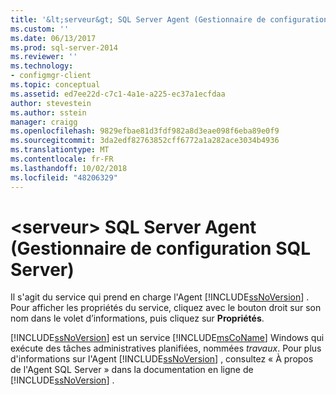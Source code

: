 ```yaml
---
title: '&lt;serveur&gt; SQL Server Agent (Gestionnaire de configuration SQL Server) | Microsoft Docs'
ms.custom: ''
ms.date: 06/13/2017
ms.prod: sql-server-2014
ms.reviewer: ''
ms.technology:
- configmgr-client
ms.topic: conceptual
ms.assetid: ed7ee22d-c7c1-4a1e-a225-ec37a1ecfdaa
author: stevestein
ms.author: sstein
manager: craigg
ms.openlocfilehash: 9829efbae81d3fdf982a8d3eae098f6eba89e0f9
ms.sourcegitcommit: 3da2edf82763852cff6772a1a282ace3034b4936
ms.translationtype: MT
ms.contentlocale: fr-FR
ms.lasthandoff: 10/02/2018
ms.locfileid: "48206329"
---
```

# <a name="sql-server-agent-ltservergt-sql-server-configuration-manager"></a>&lt;serveur&gt; SQL Server Agent (Gestionnaire de configuration SQL Server)
  Il s'agit du service qui prend en charge l'Agent [!INCLUDE[ssNoVersion](../../includes/ssnoversion-md.md)] . Pour afficher les propriétés du service, cliquez avec le bouton droit sur son nom dans le volet d’informations, puis cliquez sur **Propriétés**.  
  
 [!INCLUDE[ssNoVersion](../../includes/ssnoversion-md.md)] est un service [!INCLUDE[msCoName](../../includes/msconame-md.md)] Windows qui exécute des tâches administratives planifiées, nommées *travaux*. Pour plus d'informations sur l'Agent [!INCLUDE[ssNoVersion](../../includes/ssnoversion-md.md)] , consultez « À propos de l'Agent SQL Server » dans la documentation en ligne de [!INCLUDE[ssNoVersion](../../includes/ssnoversion-md.md)] .  
  
  
